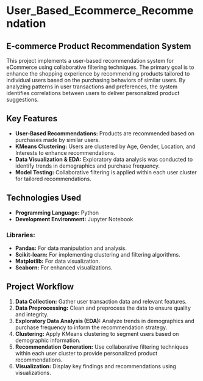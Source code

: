 # User_Based_Ecommerce_Recommendation

## E-commerce Product Recommendation System

This project implements a user-based recommendation system for eCommerce using collaborative filtering techniques. The primary goal is to enhance the shopping experience by recommending products tailored to individual users based on the purchasing behaviors of similar users. By analyzing patterns in user transactions and preferences, the system identifies correlations between users to deliver personalized product suggestions.

## Key Features
- **User-Based Recommendations:** Products are recommended based on purchases made by similar users.
- **KMeans Clustering:** Users are clustered by Age, Gender, Location, and Interests to enhance recommendations.
- **Data Visualization & EDA:** Exploratory data analysis was conducted to identify trends in demographics and purchase frequency.
- **Model Testing:** Collaborative filtering is applied within each user cluster for tailored recommendations.

## Technologies Used
- **Programming Language:** Python
- **Development Environment:** Jupyter Notebook

### Libraries:
- **Pandas:** For data manipulation and analysis.
- **Scikit-learn:** For implementing clustering and filtering algorithms.
- **Matplotlib:** For data visualization.
- **Seaborn:** For enhanced visualizations.

## Project Workflow
1. **Data Collection:** Gather user transaction data and relevant features.
2. **Data Preprocessing:** Clean and preprocess the data to ensure quality and integrity.
3. **Exploratory Data Analysis (EDA):** Analyze trends in demographics and purchase frequency to inform the recommendation strategy.
4. **Clustering:** Apply KMeans clustering to segment users based on demographic information.
5. **Recommendation Generation:** Use collaborative filtering techniques within each user cluster to provide personalized product recommendations.
6. **Visualization:** Display key findings and recommendations using visualizations.



